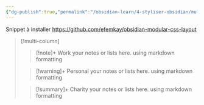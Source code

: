 ```yaml
---
{"dg-publish":true,"permalink":"/obsidian-learn/4-styliser-obsidian/multicolonne/"}
---
```


Snippet à installer https://github.com/efemkay/obsidian-modular-css-layout


> [!multi-column]
>
>> [!note]+ Work
>> your notes or lists here. using markdown formatting
>
>> [!warning]+ Personal
>> your notes or lists here. using markdown formatting
>
>> [!summary]+ Charity
>> your notes or lists here. using markdown formatting


